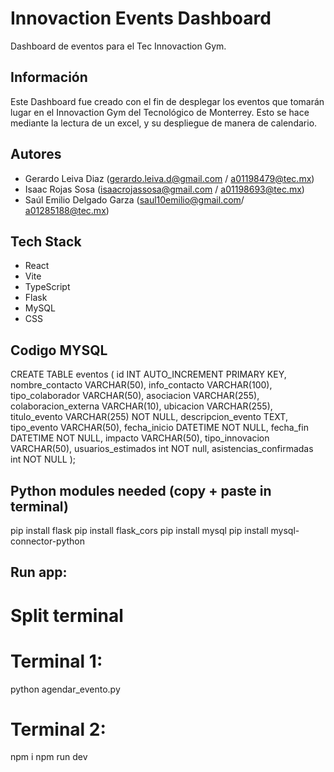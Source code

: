 # Innovaction Events Dashboard

Dashboard de eventos para el Tec Innovaction Gym.

## Información

Este Dashboard fue creado con el fin de desplegar los eventos que tomarán lugar en el Innovaction Gym del Tecnológico de Monterrey. Esto se hace mediante la lectura de un excel, y su despliegue de manera de calendario.

## Autores

- Gerardo Leiva Diaz (gerardo.leiva.d@gmail.com / a01198479@tec.mx)
- Isaac Rojas Sosa (isaacrojassosa@gmail.com / a01198693@tec.mx)
- Saúl Emilio Delgado Garza (saul10emilio@gmail.com/ a01285188@tec.mx)

## Tech Stack
- React
- Vite
- TypeScript
- Flask
- MySQL
- CSS

## Codigo MYSQL

CREATE TABLE eventos (
id INT AUTO_INCREMENT PRIMARY KEY,
nombre_contacto VARCHAR(50),
info_contacto VARCHAR(100),
tipo_colaborador VARCHAR(50),
asociacion VARCHAR(255),
colaboracion_externa VARCHAR(10),
ubicacion VARCHAR(255),
titulo_evento VARCHAR(255) NOT NULL,
descripcion_evento TEXT,
tipo_evento VARCHAR(50),
fecha_inicio DATETIME NOT NULL,
fecha_fin DATETIME NOT NULL,
impacto VARCHAR(50),
tipo_innovacion VARCHAR(50),
usuarios_estimados int NOT null,
asistencias_confirmadas int NOT NULL
);

## Python modules needed (copy + paste in terminal)
pip install flask
pip install flask_cors
pip install mysql
pip install mysql-connector-python

## Run app:
# Split terminal
# Terminal 1:
python agendar_evento.py

# Terminal 2:
npm i
npm run dev
